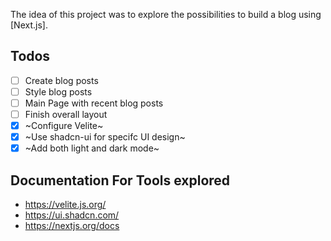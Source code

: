 The idea of this project was to explore the possibilities to build a blog using [Next.js].

## Todos

- [ ] Create blog posts
- [ ] Style blog posts
- [ ] Main Page with recent blog posts
- [ ] Finish overall layout
- [x] ~Configure Velite~
- [x] ~Use shadcn-ui for specifc UI design~
- [x] ~Add both light and dark mode~

## Documentation For Tools explored

- https://velite.js.org/
- https://ui.shadcn.com/
- https://nextjs.org/docs
